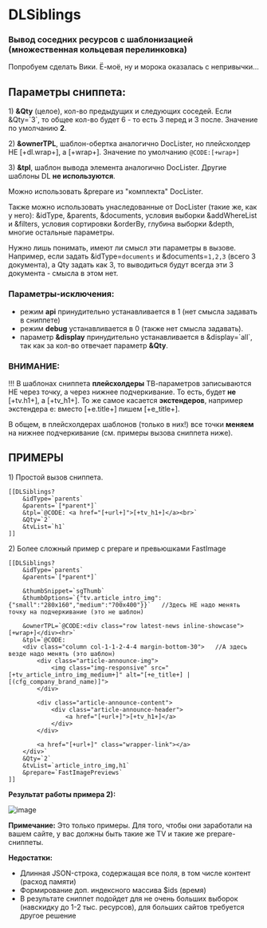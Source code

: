 # DLSiblings
### Вывод соседних ресурсов с шаблонизацией (множественная кольцевая перелинковка)
Попробуем сделать Вики. Ё-моё, ну и морока оказалась с непривычки...

## Параметры сниппета:

1\) **&Qty** (целое), кол-во предыдущих и следующих соседей. Если &Qty=\`3\`, то общее кол-во будет 6 - то есть 3 перед и 3 после. Значение по умолчанию **2**.

2\) **&ownerTPL**, шаблон-обертка аналогично DocLister, но плейсхолдер НЕ [+dl.wrap+], а [+wrap+]. Значение по умолчанию  `@CODE:[+wrap+]`

3\) **&tpl**, шаблон вывода элемента аналогично DocLister. Другие шаблоны DL **не используются**.

Можно использовать &prepare из "комплекта" DocLister.

Также можно использовать унаследованные от DocLister (такие же, как у него): &idType, &parents, &documents, условия выборки &addWhereList и  &filters, условия сортировки &orderBy, глубина выборки &depth, многие остальные параметры.

Нужно лишь понимать, имеют ли смысл эти параметры в вызове. Например, если задать &idType=`documents` и &documents=`1,2,3` (всего 3 документа), а Qty задать как 3, то выводиться будут всегда эти 3 документа - смысла в этом нет.

### Параметры-исключения:
- режим **api** принудительно устанавливается в 1 (нет смысла задавать в сниппете)
- режим **debug** устанавливается в 0 (также нет смысла задавать).
- параметр **&display** принудительно устанавливается в &display=\`all\`, так как за кол-во отвечает параметр **&Qty**.

### ВНИМАНИЕ:
!!! В шаблонах сниппета **плейсхолдеры** ТВ-параметров записываются НЕ через точку, а через нижнее подчеркивание. То есть, будет **не** [+tv.h1+], а [+tv_h1+]. То же самое касается **экстендеров**, например экстендера e: вместо [+e.title+] пишем [+e_title+].

В общем, в плейсхолдерах шаблонов (только в них!) все точки **меняем** на нижнее подчеркивание (см. примеры вызова сниппета ниже).

## ПРИМЕРЫ

1\) Простой вызов сниппета.

	[[DLSiblings?
		&idType=`parents`
		&parents=`[*parent*]`
		&tpl=`@CODE: <a href="[+url+]">[+tv_h1+]</a><br>`
		&Qty=`2`
		&tvList=`h1`
	]]


2\) Более сложный пример с prepare и превьюшками FastImage

	[[DLSiblings?
		&idType=`parents`
		&parents=`[*parent*]`
		
		&thumbSnippet=`sgThumb`
		&thumbOptions=`{"tv.article_intro_img":{"small":"280x160","medium":"700x400"}}`   //Здесь НЕ надо менять точку на подчеркивание (это не шаблон)
		
		&ownerTPL=`@CODE:<div class="row latest-news inline-showcase">[+wrap+]</div><hr>`										
		&tpl=`@CODE:
		<div class="column col-1-1-2-4-4 margin-bottom-30">   //А здесь везде надо менять (это шаблон)              
			<div class="article-announce-img">
				<img class="img-responsive" src="[+tv_article_intro_img_medium+]" alt="[+e_title+] | [(cfg_company_brand_name)]">				
			</div>

			<div class="article-announce-content">
				<div class="article-announce-header">
					<a href="[+url+]">[+tv_h1+]</a>
				</div>
			</div>

			<a href="[+url+]" class="wrapper-link"></a>
		</div>`
		&Qty=`2`
		&tvList=`article_intro_img,h1`
		&prepare=`FastImagePreviews`
	]]
**Результат работы примера 2\):**

![image](https://cloud.githubusercontent.com/assets/6253807/24011145/8132a304-0aac-11e7-9ab9-2e1368cb0647.png)

**Примечание:** Это только примеры. Для того, чтобы они заработали на вашем сайте, у вас должны быть такие же TV и такие же prepare-сниппеты.

**Недостатки:**
- Длинная JSON-строка, содержащая все поля, в том числе контент (расход памяти)
- Формирование доп. индексного массива $ids (время)
- В результате сниппет подойдет для не очень больших выборок (навскидку до 1-2 тыс. ресурсов), для больших сайтов требуется другое решение
